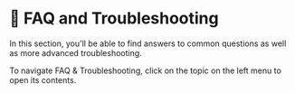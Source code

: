 # 🐞 FAQ and Troubleshooting

In this section, you'll be able to find answers to common questions as well as more advanced troubleshooting.

To navigate FAQ & Troubleshooting, click on the topic on the left menu to open its contents.
